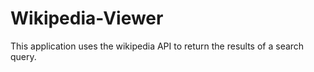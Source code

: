 # Wikipedia-Viewer

This application uses the wikipedia API to return the results of a search query.  
